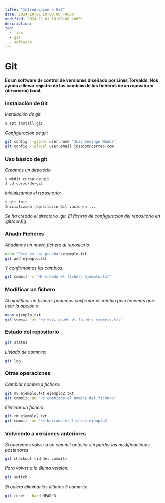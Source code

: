 ```yaml
---
title: "Introducción a Git"
date: 2024-10-01 10:00:00 +0000
modified: 2024-10-01 10:00:00 +0000
description: 
tag:
  - tips
  - git
  - software
---
```


# Git

**Es un software de control de versiones diseñado por Linus Torvalds. Nos ayuda a llevar registro de los cambios de los ficheros de un repositorio (directorio) local.**

### Instalación de Git

_Instalación de git:_

```bash
$ apt install git
```

_Configuración de git:_

```bash
git config --global user.name "José Domingo Muñoz"
git config --global user.email josedom@correo.com
  ```

### Uso básico de git

_Creamos un directorio_

```bash
$ mkdir curso-de-git
$ cd curso-de-git
```

_Inicializamos el repositorio:_

```bash
$ git init
Inicializado repositorio Git vacío en ...
```

_Se ha creado el directorio .git. El fichero de configuración del repositorio en .git/config_

### Añadir Ficheros

_Añadimos un nuevo fichero al repositorio:_

```bash
echo "Esto es una prueba">ejemplo.txt
git add ejemplo.txt
```

_Y confirmamos los cambios:_

```bash
git commit -m "He creado el fichero ejemplo.txt"
```

### Modificar un fichero

_Al modificar un fichero, podemos confirmar el cambio pero tenemos que usar la opción a_

```bash
nano ejemplo.txt
git commit -am "He modificado el fichero ejemplo.txt"
```

### Estado del repositorio

```bash
git status
```

_Listado de commits:_

```bash
git log
```

### Otras operaciones

_Cambiar nombre a fichero:_

```bash
git mv ejemplo.txt ejemplo2.txt
git commit -am "He cambiado el nombre del fichero"
```

_Eliminar un fichero_

```bash
git rm ejemplo2.txt
git commit -am "He borrado el fichero ejemplo2
```

### Volviendo a versiones anteriores

_Si queremos volver a un commit anterior sin perder las modificaciones posteriores_

```bash
git checkout <id del commit>
```

_Para volver a la última versión:_

```bash
git switch -
```

_Si quiero eliminar los últimos 3 commits:_

```bash
git reset --hard HEAD~3
```













 
